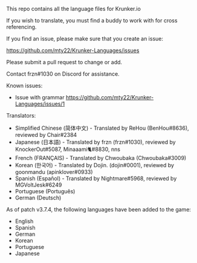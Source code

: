 This repo contains all the language files for Krunker.io

If you wish to translate, you must find a buddy to work with for cross referencing.

If you find an issue, please make sure that you create an issue:

https://github.com/mty22/Krunker-Languages/issues

Please submit a pull request to change or add.

Contact frzn#1030 on Discord for assistance.


Known issues:
- Issue with grammar https://github.com/mty22/Krunker-Languages/issues/1

Translators:

- Simplified Chinese (简体中文) - Translated by ReHou (BenHou#8636), reviewed by Chair#2384
- Japanese (日本語) - Translated by frzn (frzn#1030), reviewed by KnockerOut#5087, Minaaami🐈#8830, nns
- French (FRANÇAIS) - Translated by Chwoubaka (Chwoubaka#3009)
- Korean (한국어) - Translated by Dojin. (dojin#0001), reviewed by goonmandu (apinklover#0933)
- Spanish (Español) - Translated by Nightmare#5968, reviewed by MGVoltJesk#6249
- Portuguese (Português)
- German (Deutsch)

As of patch v3.7.4, the following languages have been added to the game:

- English
- Spanish
- German
- Korean
- Portuguese
- Japanese
